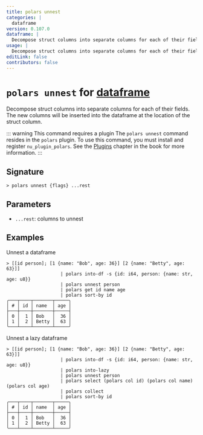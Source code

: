 ```yaml
---
title: polars unnest
categories: |
  dataframe
version: 0.107.0
dataframe: |
  Decompose struct columns into separate columns for each of their fields. The new columns will be inserted into the dataframe at the location of the struct column.
usage: |
  Decompose struct columns into separate columns for each of their fields. The new columns will be inserted into the dataframe at the location of the struct column.
editLink: false
contributors: false
---
```

<!-- This file is automatically generated. Please edit the command in https://github.com/nushell/nushell instead. -->

# `polars unnest` for [dataframe](/commands/categories/dataframe.md)

<div class='command-title'>Decompose struct columns into separate columns for each of their fields. The new columns will be inserted into the dataframe at the location of the struct column.</div>

::: warning This command requires a plugin
The `polars unnest` command resides in the `polars` plugin.
To use this command, you must install and register `nu_plugin_polars`.
See the [Plugins](/book/plugins.html) chapter in the book for more information.
:::


## Signature

```> polars unnest {flags} ...rest```

## Parameters

 -  `...rest`: columns to unnest

## Examples

Unnest a dataframe
```nu
> [[id person]; [1 {name: "Bob", age: 36}] [2 {name: "Betty", age: 63}]]
                    | polars into-df -s {id: i64, person: {name: str, age: u8}}
                    | polars unnest person
                    | polars get id name age
                    | polars sort-by id
╭───┬────┬───────┬─────╮
│ # │ id │ name  │ age │
├───┼────┼───────┼─────┤
│ 0 │  1 │ Bob   │  36 │
│ 1 │  2 │ Betty │  63 │
╰───┴────┴───────┴─────╯

```

Unnest a lazy dataframe
```nu
> [[id person]; [1 {name: "Bob", age: 36}] [2 {name: "Betty", age: 63}]]
                    | polars into-df -s {id: i64, person: {name: str, age: u8}}
                    | polars into-lazy
                    | polars unnest person
                    | polars select (polars col id) (polars col name) (polars col age)
                    | polars collect
                    | polars sort-by id
╭───┬────┬───────┬─────╮
│ # │ id │ name  │ age │
├───┼────┼───────┼─────┤
│ 0 │  1 │ Bob   │  36 │
│ 1 │  2 │ Betty │  63 │
╰───┴────┴───────┴─────╯

```
